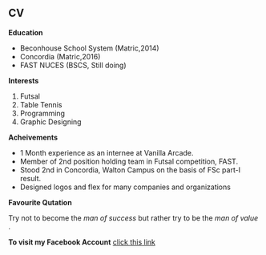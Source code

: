 
## CV
<body>
<strong>Education</strong>
<ul>
  <li>Beconhouse School System <span> (Matric,2014)</span> </li>
  <li>Concordia <span>(Matric,2016) </span></li>
  <li>FAST NUCES <span>(BSCS, Still doing) </span></li>
</ul>
  <strong>Interests</strong>
<ol>
  <li>Futsal</li>
  <li>Table Tennis</li>
  <li>Programming</li>
  <li>Graphic Designing</li>
</ol>
  <strong>Acheivements</strong>
<ul>
  <li> 1 Month experience as an internee at Vanilla Arcade. </li>
  <li> Member of 2nd position holding team in Futsal competition, FAST. </li>
  <li> Stood 2nd in Concordia, Walton Campus on the basis of FSc part-I result. </li>
  <li> Designed logos and flex for many companies and organizations </li>
</ul>
<strong>Favourite Qutation</strong>
<p>Try not to become the 
<em>man of success</em> but rather try to be the<em> man of value </em>. 
</p>
  <strong>To visit my Facebook Account</strong>
<a
href="https://facebook.com/249hassan"> click this link</a>

</body>
